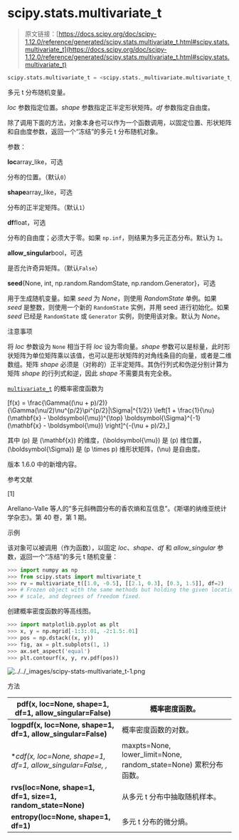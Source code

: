 # scipy.stats.multivariate_t

> 原文链接：[https://docs.scipy.org/doc/scipy-1.12.0/reference/generated/scipy.stats.multivariate_t.html#scipy.stats.multivariate_t](https://docs.scipy.org/doc/scipy-1.12.0/reference/generated/scipy.stats.multivariate_t.html#scipy.stats.multivariate_t)

```py
scipy.stats.multivariate_t = <scipy.stats._multivariate.multivariate_t_gen object>
```

多元 t 分布随机变量。

*loc* 参数指定位置。*shape* 参数指定正半定形状矩阵。*df* 参数指定自由度。

除了调用下面的方法，对象本身也可以作为一个函数调用，以固定位置、形状矩阵和自由度参数，返回一个“冻结”的多元 t 分布随机对象。

参数：

**loc**array_like，可选

分布的位置。（默认`0`）

**shape**array_like，可选

分布的正半定矩阵。（默认`1`）

**df**float，可选

分布的自由度；必须大于零。如果 `np.inf`，则结果为多元正态分布。默认为 `1`。

**allow_singular**bool，可选

是否允许奇异矩阵。（默认`False`）

**seed**{None, int, np.random.RandomState, np.random.Generator}，可选

用于生成随机变量。如果 *seed* 为 *None*，则使用 *RandomState* 单例。如果 *seed* 是整数，则使用一个新的 `RandomState` 实例，并用 seed 进行初始化。如果 *seed* 已经是 `RandomState` 或 `Generator` 实例，则使用该对象。默认为 *None*。

注意事项

将 *loc* 参数设为 `None` 相当于将 *loc* 设为零向量。*shape* 参数可以是标量，此时形状矩阵为单位矩阵乘以该值，也可以是形状矩阵的对角线条目的向量，或者是二维数组。矩阵 *shape* 必须是（对称的）正半定矩阵。其伪行列式和伪逆分别计算为矩阵 *shape* 的行列式和逆，因此 *shape* 不需要具有完全秩。

[`multivariate_t`](#scipy.stats.multivariate_t "scipy.stats.multivariate_t") 的概率密度函数为

\[f(x) = \frac{\Gamma((\nu + p)/2)}{\Gamma(\nu/2)\nu^{p/2}\pi^{p/2}|\Sigma|^{1/2}} \left[1 + \frac{1}{\nu} (\mathbf{x} - \boldsymbol{\mu})^{\top} \boldsymbol{\Sigma}^{-1} (\mathbf{x} - \boldsymbol{\mu}) \right]^{-(\nu + p)/2},\]

其中 \(p\) 是 \(\mathbf{x}\) 的维度，\(\boldsymbol{\mu}\) 是 \(p\) 维位置，\(\boldsymbol{\Sigma}\) 是 \(p \times p\) 维形状矩阵，\(\nu\) 是自由度。

版本 1.6.0 中的新增内容。

参考文献

[1]

Arellano-Valle 等人的“多元斜椭圆分布的香农熵和互信息”。《斯堪的纳维亚统计学杂志》。第 40 卷，第 1 期。

示例

该对象可以被调用（作为函数），以固定 *loc*、*shape*、*df* 和 *allow_singular* 参数，返回一个“冻结”的多元 t 随机变量：

```py
>>> import numpy as np
>>> from scipy.stats import multivariate_t
>>> rv = multivariate_t([1.0, -0.5], [[2.1, 0.3], [0.3, 1.5]], df=2)
>>> # Frozen object with the same methods but holding the given location,
>>> # scale, and degrees of freedom fixed. 
```

创建概率密度函数的等高线图。

```py
>>> import matplotlib.pyplot as plt
>>> x, y = np.mgrid[-1:3:.01, -2:1.5:.01]
>>> pos = np.dstack((x, y))
>>> fig, ax = plt.subplots(1, 1)
>>> ax.set_aspect('equal')
>>> plt.contourf(x, y, rv.pdf(pos)) 
```

![../../_images/scipy-stats-multivariate_t-1.png](../Images/264531266499f59fb5bd6a41b29dc3a6.png)

方法

| **pdf(x, loc=None, shape=1, df=1, allow_singular=False)** | 概率密度函数。 |
| --- | --- |
| **logpdf(x, loc=None, shape=1, df=1, allow_singular=False)** | 概率密度函数的对数。 |
| **cdf(x, loc=None, shape=1, df=1, allow_singular=False, *,** | maxpts=None, lower_limit=None, random_state=None) 累积分布函数。 |
| **rvs(loc=None, shape=1, df=1, size=1, random_state=None)** | 从多元 t 分布中抽取随机样本。 |
| **entropy(loc=None, shape=1, df=1)** | 多元 t 分布的微分熵。 |
